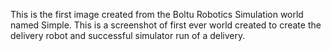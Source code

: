 This is the first image created from the Boltu Robotics Simulation world named Simple. 
This is a screenshot of first ever world created to create the delivery robot and successful simulator run of a delivery.
